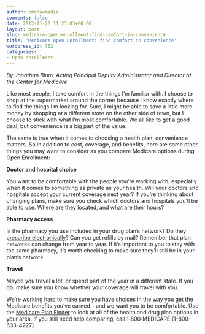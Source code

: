 ```yaml
---
author: cmsnewmedia
comments: false
date: 2012-11-20 11:23:03+00:00
layout: post
slug: medicare-open-enrollment-find-comfort-in-convenience
title: 'Medicare Open Enrollment: find comfort in convenience'
wordpress_id: 762
categories:
- Open enrollment
---
```


_By Jonathan Blum, Acting Principal Deputy Administrator and Director of the Center for Medicare_

Like most people, I take comfort in the things I’m familiar with. I choose to shop at the supermarket around the corner because I know exactly where to find the things I’m looking for. Sure, I might be able to save a little more money by shopping at a different store on the other side of town, but I choose to stick with what I’m most comfortable. We all like to get a good deal, but convenience is a big part of the value.

The same is true when it comes to choosing a health plan: convenience matters. So in addition to cost, coverage, and benefits, here are some other things you may want to consider as you compare Medicare options during Open Enrollment:

**Doctor and hospital choice**

You want to be comfortable with the people you’re working with, especially when it comes to something as private as your health. Will your doctors and hospitals accept your current coverage next year? If you’re thinking about changing plans, make sure you check which doctors and hospitals you’ll be able to use. Where are they located, and what are their hours?

**Pharmacy access**

Is the pharmacy you use included in your drug plan’s network? Do they [prescribe electronically](http://www.medicare.gov/manage-your-health/electronic-prescribing/electronic-prescribing.html)? Can you get refills by mail? Remember that plan networks can change from year to year. If it’s important to you to stay with the same pharmacy, it’s worth checking to make sure they’ll still be in your plan’s network.

**Travel**

Maybe you travel a lot, or spend part of the year in a different state. If you do, make sure you know whether your coverage will travel with you.

We’re working hard to make sure you have choices in the way you get the Medicare benefits you’ve earned – and we want you to be comfortable. Use the [Medicare Plan Finder](http://www.medicare.gov/find-a-plan) to look at all of the health and drug plan options in your area. If you still need help comparing, call 1‑800‑MEDICARE (1-800-633-4227). 
